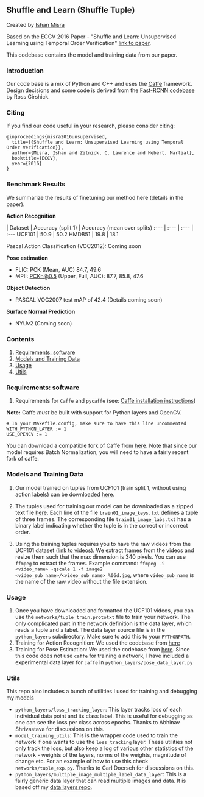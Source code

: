 ## Shuffle and Learn (Shuffle Tuple)
Created by [Ishan Misra](http://www.cs.cmu.edu/~imisra/)

Based on the ECCV 2016 Paper - "Shuffle and Learn: Unsupervised Learning using Temporal Order Verification" [link to paper](http://arxiv.org/abs/1603.08561).

This codebase contains the model and training data from our paper.

### Introduction

Our code base is a mix of Python and C++ and uses the [Caffe](https://github.com/BVLC/caffe) framework.
Design decisions and some code is derived from the [Fast-RCNN codebase](https://github.com/rbgirshick/fast-rcnn) by Ross Girshick.

### Citing

If you find our code useful in your research, please consider citing:
```
@inproceedings{misra2016unsupervised,
  title={{Shuffle and Learn: Unsupervised Learning using Temporal Order Verification}},
  author={Misra, Ishan and Zitnick, C. Lawrence and Hebert, Martial},
  booktitle={ECCV},
  year={2016}
}
```
### Benchmark Results
We summarize the results of finetuning our method here (details in the paper).

**Action Recognition**

| Dataset | Accuracy (split 1) | Accuracy (mean over splits)
:--- | :--- | :--- | :---
UCF101 | 50.9 | 50.2
HMDB51 | 19.8 | 18.1

Pascal Action Classification (VOC2012): Coming soon

**Pose estimation**
- FLIC: PCK (Mean, AUC) 84.7, 49.6
- MPII: PCKh@0.5 (Upper, Full, AUC): 87.7, 85.8, 47.6

**Object Detection**
- PASCAL VOC2007 test mAP of 42.4 (Details coming soon)

**Surface Normal Prediction**
- NYUv2 (Coming soon)

### Contents
1. [Requirements: software](#requirements-software)
2. [Models and Training Data](#models-and-training-data)
3. [Usage](#usage)
4. [Utils](#utils)

### Requirements: software

1. Requirements for `Caffe` and `pycaffe` (see: [Caffe installation instructions](http://caffe.berkeleyvision.org/installation.html))

  **Note:** Caffe *must* be built with support for Python layers and OpenCV.

  ```make
  # In your Makefile.config, make sure to have this line uncommented
  WITH_PYTHON_LAYER := 1
  USE_OPENCV := 1
  ```

You can download a compatible fork of Caffe from [here](https://github.com/BVLC/caffe/tree/8e8d97d6206cac99eae3c16baaa2275a14e64ca7). Note that since our model requires Batch Normalization, you will need to have a fairly recent fork of caffe.

### Models and Training Data
1. Our model trained on tuples from UCF101 (train split 1, without using action labels) can be downloaded [here](http://goo.gl/tzHrVH).

2. The tuples used for training our model can be downloaded as a zipped text file [here](http://goo.gl/QjEDxw). Each line of the file `train01_image_keys.txt` defines a tuple of three frames. The corresponding file `train01_image_labs.txt` has a binary label indicating whether the tuple is in the correct or incorrect order.

3. Using the training tuples requires you to have the raw videos from the UCF101 dataset ([link to videos](http://crcv.ucf.edu/data/UCF101/UCF101.rar)).
 We extract frames from the videos and resize them such that the max dimension is 340 pixels.
You can use `ffmpeg` to extract the frames. Example command: `ffmpeg -i <video_name> -qscale 1 -f image2 <video_sub_name>/<video_sub_name>_%06d.jpg`, where `video_sub_name` is the name of the raw video without the file extension.

### Usage
1. Once you have downloaded and formatted the UCF101 videos, you can use the `networks/tuple_train.prototxt` file to train your network. The only complicated part in the network definition is the data layer, which reads a tuple and a label. The data layer source file is in the `python_layers` subdirectory. Make sure to add this to your `PYTHONPATH`.
2. Training for Action Recognition: We used the codebase from [here](https://github.com/yjxiong/temporal-segment-networks)
3. Training for Pose Estimation: We used the codebase from [here](https://github.com/mitmul/deeppose). Since this code does not use `caffe` for training a network, I have included a experimental data layer for `caffe` in `python_layers/pose_data_layer.py`

### Utils
 This repo also includes a bunch of utilities I used for training and debugging my models
- `python_layers/loss_tracking_layer`: This layer tracks loss of each individual data point and its class label. This is useful for debugging as one can see the loss per class across epochs. Thanks to Abhinav Shrivastava for discussions on this.
- `model_training_utils`: This is the wrapper code used to train the network if one wants to use the `loss_tracking` layer. These utilities not only track the loss, but also keep a log of various other statistics of the network - weights of the layers, norms of the weights, magnitude of change etc. For an example of how to use this check `networks/tuple_exp.py`. Thanks to Carl Doersch for discussions on this.
- `python_layers/multiple_image_multiple_label_data_layer`: This is a fairly generic data layer that can read multiple images and data. It is based off my [data layers repo](https://github.com/imisra/caffe-data-layers).
